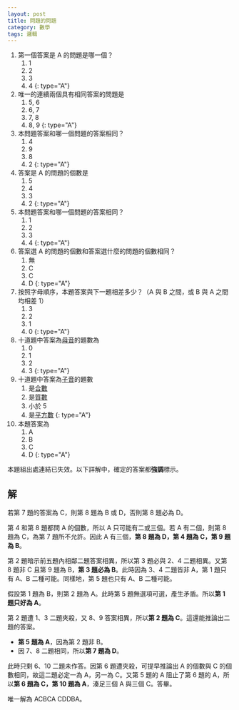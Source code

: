 ```yaml
---
layout: post
title: 問題的問題
category: 數學
tags: 邏輯
---
```

1. 第一個答案是 A 的問題是哪一個？
	1. 1
	2. 2
	3. 3
	4. 4
	{: type="A"}
2. 唯一的連續兩個具有相同答案的問題是
	1. 5, 6
	2. 6, 7
	3. 7, 8
	4. 8, 9
	{: type="A"}
3. 本問題答案和哪一個問題的答案相同？
	1. 4
	2. 9
	3. 8
	4. 2
	{: type="A"}
4. 答案是 A 的問題的個數是
	1. 5
	2. 4
	3. 3
	4. 2
	{: type="A"}
5. 本問題答案和哪一個問題的答案相同？
	1. 1
	2. 2
	3. 3
	4. 4
	{: type="A"}
6. 答案選 A 的問題的個數和答案選什麼的問題的個數相同？
	1. 無
	2. C
	3. C
	4. D
	{: type="A"}
7. 按照字母順序，本題答案與下一題相差多少？（A 與 B 之間，或 B 與 A 之間均相差 1）
	1. 3
	2. 2
	3. 1
	4. 0
	{: type="A"}
8. 十道題中答案為[母音][vowel]的題數為
	1. 0
	2. 1
	3. 2
	4. 3
	{: type="A"}
9. 十道題中答案為[子音][conso]的題數
	1. 是[合數][compo]
	2. 是[質數][prime]
	3. 小於 5
	4. 是[平方數][squar]
	{: type="A"}
10. 本題答案為
	1. A
	2. B
	3. C
	4. D
	{: type="A"}

[conso]: https://zh.wikipedia.org/wiki/%E8%BE%85%E9%9F%B3
[compo]: https://zh.wikipedia.org/wiki/%E5%90%88%E6%95%B0
[prime]: https://zh.wikipedia.org/wiki/%E7%B4%A0%E6%95%B0
[squar]: https://zh.wikipedia.org/wiki/%E5%B9%B3%E6%96%B9%E6%95%B0
[vowel]: https://zh.wikipedia.org/wiki/%E5%85%83%E9%9F%B3

本題組出處連結已失效。以下詳解中，確定的答案都**強調**標示。

解
---
若第 7 題的答案為 C，則第 8 題為 B 或 D，否則第 8 題必為 D。

第 4 和第 8 題都問 A 的個數，所以 A 只可能有二或三個。若 A 有二個，則第 8 題為 C，為第 7 題所不允許。因此 A 有三個，**第 8 題為 D，第 4 題為 C，第 9 題為 B**。

第 2 題暗示前五題內相鄰二題答案相異，所以第 3 題必與 2、4 二題相異。又第 8 題非 C 且第 9 題為 B，**第 3 題必為 B**。此時因為 3、4 二題皆非 A，第 1 題只有 A、B 二種可能。同樣地，第 5 題也只有 A、B 二種可能。

假設第 1 題為 B，則第 2 題為 A。此時第 5 題無選項可選，產生矛盾。所以**第 1 題只好為 A**。

第 2 題遭 1、3 二題夾殺，又 8、9 答案相異，所以**第 2 題為 C**。這還能推論出二題的答案。

* **第 5 題為 A**，因為第 2 題非 B。
* 因 7、8 二題相同，所以**第 7 題為 D**。

此時只剩 6、10 二題未作答。因第 6 題遭夾殺，可提早推論出 A 的個數與 C 的個數相同，故這二題必定一為 A，另一為 C。又第 5 題的 A 阻止了第 6 題的 A，所以**第 6 題為 C，第 10 題為 A**，湊足三個 A 與三個 C。答畢。

唯一解為 ACBCA CDDBA。

